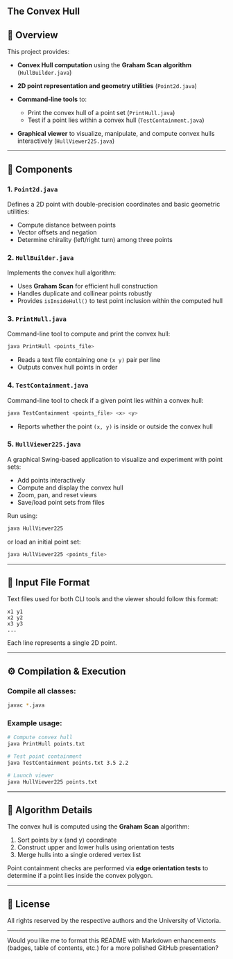 ## The Convex Hull
## 📘 Overview

This project provides:

* **Convex Hull computation** using the **Graham Scan algorithm** (`HullBuilder.java`)
* **2D point representation and geometry utilities** (`Point2d.java`)
* **Command-line tools** to:

  * Print the convex hull of a point set (`PrintHull.java`)
  * Test if a point lies within a convex hull (`TestContainment.java`)
* **Graphical viewer** to visualize, manipulate, and compute convex hulls interactively (`HullViewer225.java`)

---

## 🧩 Components

### 1. `Point2d.java`

Defines a 2D point with double-precision coordinates and basic geometric utilities:

* Compute distance between points
* Vector offsets and negation
* Determine chirality (left/right turn) among three points

### 2. `HullBuilder.java`

Implements the convex hull algorithm:

* Uses **Graham Scan** for efficient hull construction
* Handles duplicate and collinear points robustly
* Provides `isInsideHull()` to test point inclusion within the computed hull

### 3. `PrintHull.java`

Command-line tool to compute and print the convex hull:

```bash
java PrintHull <points_file>
```

* Reads a text file containing one `(x y)` pair per line
* Outputs convex hull points in order

### 4. `TestContainment.java`

Command-line tool to check if a given point lies within a convex hull:

```bash
java TestContainment <points_file> <x> <y>
```

* Reports whether the point `(x, y)` is inside or outside the convex hull

### 5. `HullViewer225.java`

A graphical Swing-based application to visualize and experiment with point sets:

* Add points interactively
* Compute and display the convex hull
* Zoom, pan, and reset views
* Save/load point sets from files

Run using:

```bash
java HullViewer225
```

or load an initial point set:

```bash
java HullViewer225 <points_file>
```

---

## 📂 Input File Format

Text files used for both CLI tools and the viewer should follow this format:

```
x1 y1
x2 y2
x3 y3
...
```

Each line represents a single 2D point.

---

## ⚙️ Compilation & Execution

### Compile all classes:

```bash
javac *.java
```

### Example usage:

```bash
# Compute convex hull
java PrintHull points.txt

# Test point containment
java TestContainment points.txt 3.5 2.2

# Launch viewer
java HullViewer225 points.txt
```

---

## 🧠 Algorithm Details

The convex hull is computed using the **Graham Scan** algorithm:

1. Sort points by x (and y) coordinate
2. Construct upper and lower hulls using orientation tests
3. Merge hulls into a single ordered vertex list

Point containment checks are performed via **edge orientation tests** to determine if a point lies inside the convex polygon.

---

## 🧾 License

All rights reserved by the respective authors and the University of Victoria.

---

Would you like me to format this README with Markdown enhancements (badges, table of contents, etc.) for a more polished GitHub presentation?
